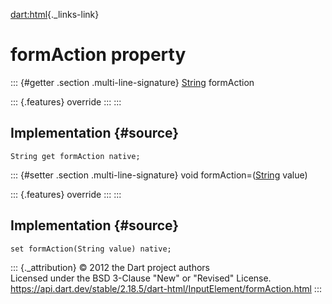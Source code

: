 [dart:html](../../dart-html/dart-html-library){._links-link}

formAction property
===================

::: {#getter .section .multi-line-signature}
[String](../../dart-core/string-class) formAction

::: {.features}
override
:::
:::

Implementation {#source}
--------------

``` {.language-dart data-language="dart"}
String get formAction native;
```

::: {#setter .section .multi-line-signature}
void formAction=([String](../../dart-core/string-class) value)

::: {.features}
override
:::
:::

Implementation {#source}
--------------

``` {.language-dart data-language="dart"}
set formAction(String value) native;
```

::: {._attribution}
© 2012 the Dart project authors\
Licensed under the BSD 3-Clause \"New\" or \"Revised\" License.\
<https://api.dart.dev/stable/2.18.5/dart-html/InputElement/formAction.html>
:::
